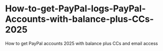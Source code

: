 # How-to-get-PayPal-logs-PayPal-Accounts-with-balance-plus-CCs-2025
How to get PayPal accounts 2025 with balance plus CCs and email access 
